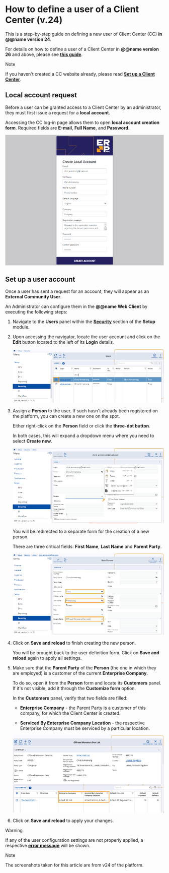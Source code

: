 # How to define a user of a Client Center (v.24)

This is a step-by-step guide on defining a new user of Client Center (CC) **in @@name version 24**.

For details on how to define a user of a Client Center in **@@name version 26** and above, please see **[this guide](https://docs.erp.net/tech/modules/crm/clientcenter/how-to/setup-a-new-user-account-v26.html)**.

> [!NOTE]
> 
> If you haven't created a CC website already, please read **[Set up a Client Center](define-a-new-cc.md)**.

## Local account request

Before a user can be granted access to a Client Center by an administrator, they must first issue a request for a **local account**. 

Accessing the CC log-in page allows them to open **local account creation form**. Required fields are **Е-mail**, **Full Name**, and **Password**.

![picture](pictures/Setup_user_account_02_04.png)

## Set up a user account

Once a user has sent a request for an account, they will appear as an **External Community User**.

An Administrator can configure them in the **@@name Web Client** by executing the following steps:

1. Navigate to the **Users** panel within the **[Security](https://docs.erp.net/tech/modules/system/security/index.html)** section of the **Setup** module.

2. Upon accessing the navigator, locate the user account and click on the **Edit** button located to the left of its **Login** details.

   ![picture](pictures/Setup_User_table_02_04.png)

3. Assign a **Person** to the user. If such hasn't already been registered on the platform, you can create a new one on the spot.
   
   Either right-click on the **Person** field or click the **three-dot button**.

   In both cases, this will expand a dropdown menu where you need to select **Create new**.
   
   ![picture](pictures/Setup_user_create_person_01_04.png)

   You will be redirected to a separate form for the creation of a new person.

   There are three critical fields: **First Name**, **Last Name** and **Parent Party**.

   ![picture](pictures/Setup_user_create_person_fields_01_04.png)

4. Click on **Save and reload** to finish creating the new person.
   
   You will be brought back to the user definition form. Click on **Save and reload** again to apply all settings.

5. Make sure that the **Parent Party** of the **Person** (the one in which they are employed) is a customer of the current **Enterprise Company**.
   
   To do so, open it from the **Person** form and locate its **Customers** panel. If it's not visible, add it through the **Customize form** option.

   In the **Customers** panel, verify that two fields are filled:

   * **Enterprise Company** - the Parent Party is a customer of this company, for which the Client Center is created.

   * **Serviced By Enterprise Company Location** - the respective Enterprise Company must be serviced by a particular location.

   ![picture](pictures/customer.png)

6. Click on **Save and reload** to apply your changes.


> [!Warning]
> 
> If any of the user configuration settings are not properly applied, a respective **[error message](https://docs.erp.net/tech/modules/crm/clientcenter/reference.html#error-exception-codes)** will be shown. 

> [!NOTE]
> 
> The screenshots taken for this article are from v24 of the platform.
